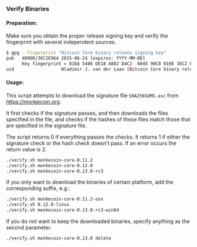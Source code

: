 ### Verify Binaries

#### Preparation:

Make sure you obtain the proper release signing key and verify the fingerprint with several independent sources.

```sh
$ gpg --fingerprint "Bitcoin Core binary release signing key"
pub   4096R/36C2E964 2015-06-24 [expires: YYYY-MM-DD]
      Key fingerprint = 01EA 5486 DE18 A882 D4C2  6845 90C8 019E 36C2 E964
uid                  Wladimir J. van der Laan (Bitcoin Core binary release signing key) <laanwj@gmail.com>
```

#### Usage:

This script attempts to download the signature file `SHA256SUMS.asc` from https://monkecoin.org.

It first checks if the signature passes, and then downloads the files specified in the file, and checks if the hashes of these files match those that are specified in the signature file.

The script returns 0 if everything passes the checks. It returns 1 if either the signature check or the hash check doesn't pass. If an error occurs the return value is 2.


```sh
./verify.sh monkecoin-core-0.11.2
./verify.sh monkecoin-core-0.12.0
./verify.sh monkecoin-core-0.13.0-rc3
```

If you only want to download the binaries of certain platform, add the corresponding suffix, e.g.:

```sh
./verify.sh monkecoin-core-0.11.2-osx
./verify.sh 0.12.0-linux
./verify.sh monkecoin-core-0.13.0-rc3-win64
```

If you do not want to keep the downloaded binaries, specify anything as the second parameter.

```sh
./verify.sh monkecoin-core-0.13.0 delete
```
